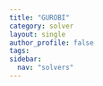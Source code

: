 ```yaml
---
title: "GUROBI"
category: solver
layout: single
author_profile: false
tags: 
sidebar:
  nav: "solvers"
---
```

